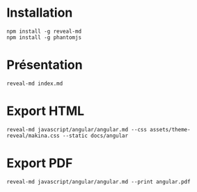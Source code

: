 # Installation

```
npm install -g reveal-md
npm install -g phantomjs
```

# Présentation

```
reveal-md index.md
```

# Export HTML

```
reveal-md javascript/angular/angular.md --css assets/theme-reveal/makina.css --static docs/angular
```

# Export PDF

```
reveal-md javascript/angular/angular.md --print angular.pdf
```